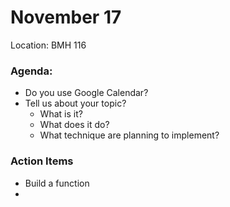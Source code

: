 # November 17 
Location: BMH 116

### Agenda:
- Do you use Google Calendar?
- Tell us about your topic?
  - What is it?
  - What does it do?
  - What technique are planning to implement?
  

### Action Items
- Build a function
-


